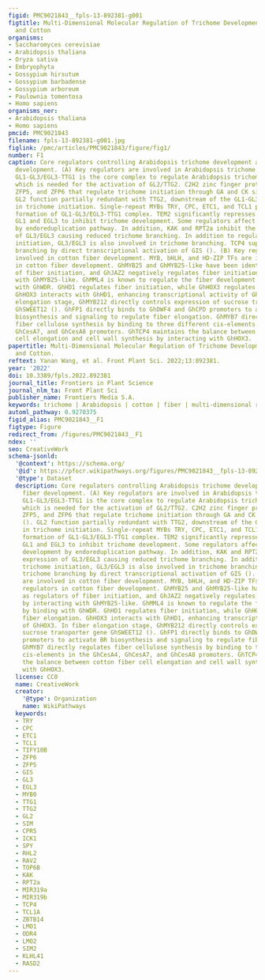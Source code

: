 ```yaml
---
figid: PMC9021843__fpls-13-892381-g001
figtitle: Multi-Dimensional Molecular Regulation of Trichome Development in Arabidopsis
  and Cotton
organisms:
- Saccharomyces cerevisiae
- Arabidopsis thaliana
- Oryza sativa
- Embryophyta
- Gossypium hirsutum
- Gossypium barbadense
- Gossypium arboreum
- Paulownia tomentosa
- Homo sapiens
organisms_ner:
- Arabidopsis thaliana
- Homo sapiens
pmcid: PMC9021843
filename: fpls-13-892381-g001.jpg
figlink: /pmc/articles/PMC9021843/figure/fig1/
number: F1
caption: Core regulators controlling Arabidopsis trichome development and cotton fiber
  development. (A) Key regulators are involved in Arabidopsis trichome development.
  GL1-GL3/EGL3-TTG1 is the core complex to regulate Arabidopsis trichome initiation,
  which is needed for the activation of GL2/TTG2. C2H2 zinc finger proteins GIS3,
  ZFP5, and ZFP6 that regulate trichome initiation through GA and CK signalling ().
  GL2 function partially redundant with TTG2, downstream of the GL1-GL3/EGL3-TTG1
  in trichome initiation. Single-repeat MYBs TRY, CPC, ETC1, and TCL1 prevent the
  formation of GL1-GL3/EGL3-TTG1 complex. TEM2 significantly represses the expression
  GL1 and EGL3 to inhibit trichome development. Some regulators affect trichome development
  by endoreduplication pathway. In addition, KAK and RPT2a inhibit the expression
  of GL3/EGL3 causing reduced trichome branching. In addition to regulating trichome
  initiation, GL3/EGL3 is also involved in trichome branching. TCP4 suppresses trichome
  branching by direct transcriptional activation of GIS (). (B) Key regulators are
  involved in cotton fiber development. MYB, bHLH, and HD-ZIP TFs are important regulators
  in cotton fiber development. GhMYB25 and GhMYB25-like have been identified as regulators
  of fiber initiation, and GhJAZ2 negatively regulates fiber initiation by interacting
  with GhMYB25-like. GhMML4 is known to regulate the fiber development by binding
  with GhWDR. GhHD1 regulates fiber initiation, while GhHOX3 regulates fiber elongation.
  GhHOX3 interacts with GhHD1, enhancing transcriptional activity of GhHOX3. In fiber
  elongation stage, GhMYB212 directly controls expression of sucrose transporter gene
  GhSWEET12 (). GhFP1 directly binds to GhDWF4 and GhCPD promoters to activate BR
  biosynthesis and signaling to regulate fiber elongation. GhMYB7 directly regulates
  fiber cellulose synthesis by binding to three different cis-elements in the GhCesA4,
  GhCesA7, and GhCesA8 promoters. GhTCP4 maintains the balance between cotton fiber
  cell elongation and cell wall synthesis by interacting with GhHOX3.
papertitle: Multi-Dimensional Molecular Regulation of Trichome Development in Arabidopsis
  and Cotton.
reftext: Yanan Wang, et al. Front Plant Sci. 2022;13:892381.
year: '2022'
doi: 10.3389/fpls.2022.892381
journal_title: Frontiers in Plant Science
journal_nlm_ta: Front Plant Sci
publisher_name: Frontiers Media S.A.
keywords: trichome | Arabidopsis | cotton | fiber | multi-dimensional regulation
automl_pathway: 0.9270375
figid_alias: PMC9021843__F1
figtype: Figure
redirect_from: /figures/PMC9021843__F1
ndex: ''
seo: CreativeWork
schema-jsonld:
  '@context': https://schema.org/
  '@id': https://pfocr.wikipathways.org/figures/PMC9021843__fpls-13-892381-g001.html
  '@type': Dataset
  description: Core regulators controlling Arabidopsis trichome development and cotton
    fiber development. (A) Key regulators are involved in Arabidopsis trichome development.
    GL1-GL3/EGL3-TTG1 is the core complex to regulate Arabidopsis trichome initiation,
    which is needed for the activation of GL2/TTG2. C2H2 zinc finger proteins GIS3,
    ZFP5, and ZFP6 that regulate trichome initiation through GA and CK signalling
    (). GL2 function partially redundant with TTG2, downstream of the GL1-GL3/EGL3-TTG1
    in trichome initiation. Single-repeat MYBs TRY, CPC, ETC1, and TCL1 prevent the
    formation of GL1-GL3/EGL3-TTG1 complex. TEM2 significantly represses the expression
    GL1 and EGL3 to inhibit trichome development. Some regulators affect trichome
    development by endoreduplication pathway. In addition, KAK and RPT2a inhibit the
    expression of GL3/EGL3 causing reduced trichome branching. In addition to regulating
    trichome initiation, GL3/EGL3 is also involved in trichome branching. TCP4 suppresses
    trichome branching by direct transcriptional activation of GIS (). (B) Key regulators
    are involved in cotton fiber development. MYB, bHLH, and HD-ZIP TFs are important
    regulators in cotton fiber development. GhMYB25 and GhMYB25-like have been identified
    as regulators of fiber initiation, and GhJAZ2 negatively regulates fiber initiation
    by interacting with GhMYB25-like. GhMML4 is known to regulate the fiber development
    by binding with GhWDR. GhHD1 regulates fiber initiation, while GhHOX3 regulates
    fiber elongation. GhHOX3 interacts with GhHD1, enhancing transcriptional activity
    of GhHOX3. In fiber elongation stage, GhMYB212 directly controls expression of
    sucrose transporter gene GhSWEET12 (). GhFP1 directly binds to GhDWF4 and GhCPD
    promoters to activate BR biosynthesis and signaling to regulate fiber elongation.
    GhMYB7 directly regulates fiber cellulose synthesis by binding to three different
    cis-elements in the GhCesA4, GhCesA7, and GhCesA8 promoters. GhTCP4 maintains
    the balance between cotton fiber cell elongation and cell wall synthesis by interacting
    with GhHOX3.
  license: CC0
  name: CreativeWork
  creator:
    '@type': Organization
    name: WikiPathways
  keywords:
  - TRY
  - CPC
  - ETC1
  - TCL1
  - TIFY10B
  - ZFP6
  - ZFP5
  - GIS
  - GL3
  - EGL3
  - MYB0
  - TTG1
  - TTG2
  - GL2
  - SIM
  - CPR5
  - ICK1
  - SPY
  - RHL2
  - RAV2
  - TOP6B
  - KAK
  - RPT2a
  - MIR319a
  - MIR319b
  - TCP4
  - TCL1A
  - ZBTB14
  - LMO1
  - ODR4
  - LMO2
  - SIM2
  - KLHL41
  - RASD2
---
```

